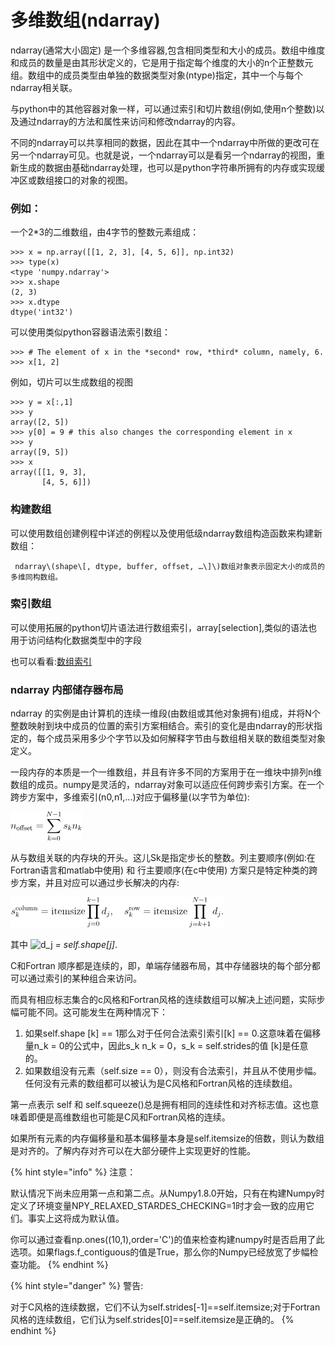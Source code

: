 # 多维数组\(ndarray\)

ndarray\(通常大小固定\) 是一个多维容器,包含相同类型和大小的成员。数组中维度和成员的数量是由其形状定义的，它是用于指定每个维度的大小的n个正整数元组。数组中的成员类型由单独的数据类型对象\(ntype\)指定，其中一个与每个ndarray相关联。

与python中的其他容器对象一样，可以通过索引和切片数组\(例如,使用n个整数\)以及通过ndarray的方法和属性来访问和修改ndarray的内容。

不同的ndarray可以共享相同的数据，因此在其中一个ndarray中所做的更改可在另一个ndarray可见。也就是说，一个ndarray可以是看另一个ndarray的视图，重新生成的数据由基础ndarray处理，也可以是python字符串所拥有的内存或实现缓冲区或数组接口的对象的视图。

### 例如：

一个2\*3的二维数组，由4字节的整数元素组成：

```text
>>> x = np.array([[1, 2, 3], [4, 5, 6]], np.int32)
>>> type(x)
<type 'numpy.ndarray'>
>>> x.shape
(2, 3)
>>> x.dtype
dtype('int32')
```

可以使用类似python容器语法索引数组：

```text
>>> # The element of x in the *second* row, *third* column, namely, 6.
>>> x[1, 2]
```

例如，切片可以生成数组的视图

```text
>>> y = x[:,1]
>>> y
array([2, 5])
>>> y[0] = 9 # this also changes the corresponding element in x
>>> y
array([9, 5])
>>> x
array([[1, 9, 3],
       [4, 5, 6]])
```

### 构建数组

可以使用数组创建例程中详述的例程以及使用低级ndarray数组构造函数来构建新数组：

     ndarray\(shape\[, dtype, buffer, offset, …\]\)数组对象表示固定大小的成员的多维同构数组。

### 索引数组

可以使用拓展的python切片语法进行数组索引，array\[selection\],类似的语法也用于访问结构化数据类型中的字段

也可以看看:[数组索引](https://numpy.org/devdocs/reference/arrays.indexing.html#arrays-indexing)

### ndarray 内部储存器布局

ndarray 的实例是由计算机的连续一维段\(由数组或其他对象拥有\)组成，并将N个整数映射到块中成员的位置的索引方案相结合。索引的变化是由ndarray的形状指定的，每个成员采用多少个字节以及如何解释字节由与数组相关联的数组类型对象定义。

一段内存的本质是一个一维数组，并且有许多不同的方案用于在一维块中排列n维数组的成员。numpy是灵活的，ndarray对象可以适应任何跨步索引方案。在一个跨步方案中，多维索引\(n0,n1,...\)对应于偏移量\(以字节为单位\):

![](.gitbook/assets/image%20%281%29.png)

从与数组关联的内存块的开头。这儿Sk是指定步长的整数。列主要顺序\(例如:在Fortran语言和matlab中使用\) 和 行主要顺序\(在c中使用\) 方案只是特定种类的跨步方案，并且对应可以通过步长解决的内存:

![](.gitbook/assets/image%20%282%29.png)

其中 ![d\_j](https://numpy.org/devdocs/_images/math/5e6cfb16a1d0565098e1a35072ef6fbfef092db3.svg) _= self.shape\[j\]_.

C和Fortran 顺序都是连续的，即，单端存储器布局，其中存储器块的每个部分都可以通过索引的某种组合来访问。

而具有相应标志集合的c风格和Fortran风格的连续数组可以解决上述问题，实际步幅可能不同。这可能发生在两种情况下：

1. 如果self.shape \[k\] == 1那么对于任何合法索引索引\[k\] == 0.这意味着在偏移量n\_k = 0的公式中，因此s\_k n\_k = 0，s\_k = self.strides的值 \[k\]是任意的。
2. 如果数组没有元素（self.size == 0），则没有合法索引，并且从不使用步幅。 任何没有元素的数组都可以被认为是C风格和Fortran风格的连续数组。

第一点表示 self 和 self.squeeze\(\)总是拥有相同的连续性和对齐标志值。这也意味着即便是高维数组也可能是C风和Fortran风格的连续。

如果所有元素的内存偏移量和基本偏移量本身是self.itemsize的倍数，则认为数组是对齐的。了解内存对齐可以在大部分硬件上实现更好的性能。

{% hint style="info" %}
注意：

默认情况下尚未应用第一点和第二点。从Numpy1.8.0开始，只有在构建Numpy时定义了环境变量NPY\_RELAXED\_STARDES\_CHECKING=1时才会一致的应用它们。事实上这将成为默认值。

你可以通过查看np.ones\(\(10,1\),order='C'\)的值来检查构建numpy时是否启用了此选项。如果flags.f\_contiguous的值是True，那么你的Numpy已经放宽了步幅检查功能。
{% endhint %}

{% hint style="danger" %}
警告:

对于C风格的连续数据，它们不认为self.strides\[-1\]==self.itemsize;对于Fortran风格的连续数组，它们认为self.strides\[0\]==self.itemsize是正确的。
{% endhint %}



